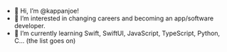 - 👋 Hi, I’m @kappanjoe!
- 👀 I’m interested in changing careers and becoming an app/software developer.
- 🌱 I’m currently learning Swift, SwiftUI, JavaScript, TypeScript, Python, C... (the list goes on)

<!---
kappanjoe/kappanjoe is a ✨ special ✨ repository because its `README.md` (this file) appears on your GitHub profile.
You can click the Preview link to take a look at your changes.
--->
